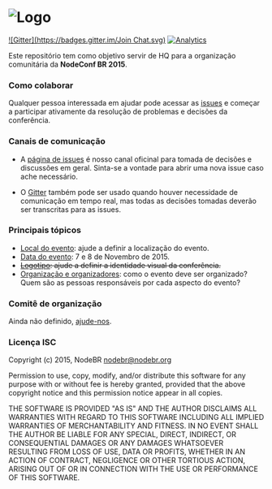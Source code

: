 ![Logo](assets/images/logo.png)
==========

[![Gitter](https://badges.gitter.im/Join Chat.svg)](https://gitter.im/nodebr/nodeconfbr?utm_source=badge&utm_medium=badge&utm_campaign=pr-badge&utm_content=badge)
[![Analytics](https://ga-beacon.appspot.com/UA-57658839-1/nodebr/nodeconfbr)](https://github.com/nodebr/nodeconfbr)

Este repositório tem como objetivo servir de HQ para a organização comunitária
da **NodeConf BR 2015**.

### Como colaborar

Qualquer pessoa interessada em ajudar pode acessar as [issues][0] e começar a
participar ativamente da resolução de problemas e decisões da conferência.

### Canais de comunicação

  * A [página de issues][0] é nosso canal oficinal para tomada de decisões e
  discussões em geral. Sinta-se a vontade para abrir uma nova issue caso ache
  necessário.

  * O [Gitter][1] também pode ser usado quando houver necessidade de comunicação
  em tempo real, mas todas as decisões tomadas deverão ser transcritas para
  as issues.

### Principais tópicos

  * [Local do evento][2]: ajude a definir a localização do evento.
  * [Data do evento][3]: 7 e 8 de Novembro de 2015.
  * ~~[Logotipo][4]: ajude a definir a identidade visual da conferência.~~
  * [Organização e organizadores][5]: como o evento deve ser organizado? Quem
  são as pessoas responsáveis por cada aspecto do evento?

### Comitê de organização

Ainda não definido, [ajude-nos][5].

### Licença ISC

Copyright (c) 2015, NodeBR <nodebr@nodebr.org>

Permission to use, copy, modify, and/or distribute this software for any purpose
with or without fee is hereby granted, provided that the above copyright notice
and this permission notice appear in all copies.

THE SOFTWARE IS PROVIDED "AS IS" AND THE AUTHOR DISCLAIMS ALL WARRANTIES WITH
REGARD TO THIS SOFTWARE INCLUDING ALL IMPLIED WARRANTIES OF MERCHANTABILITY AND
FITNESS. IN NO EVENT SHALL THE AUTHOR BE LIABLE FOR ANY SPECIAL, DIRECT,
INDIRECT, OR CONSEQUENTIAL DAMAGES OR ANY DAMAGES WHATSOEVER RESULTING FROM LOSS
OF USE, DATA OR PROFITS, WHETHER IN AN ACTION OF CONTRACT, NEGLIGENCE OR OTHER
TORTIOUS ACTION, ARISING OUT OF OR IN CONNECTION WITH THE USE OR PERFORMANCE OF
THIS SOFTWARE.

[0]: https://github.com/nodebr/nodeconfbr/issues
[1]: https://gitter.im/nodebr/nodeconfbr?utm_source=badge&utm_medium=badge&utm_campaign=pr-badge&utm_content=badge
[2]: https://github.com/nodebr/nodeconfbr/issues/8
[3]: https://github.com/nodebr/nodeconfbr/issues/9
[4]: https://github.com/nodebr/nodeconfbr/issues/6
[5]: https://github.com/nodebr/nodeconfbr/issues/7
